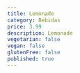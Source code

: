 ```yaml
---
title: Lemonade
category: Bebidas
price: 3.99
description: Lemonade
vegetarian: false
vegan: false
glutenFree: false
published: true
---
```

